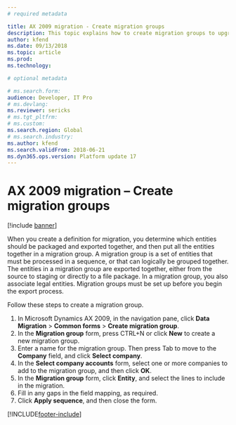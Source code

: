 ```yaml
---
# required metadata

title: AX 2009 migration - Create migration groups
description: This topic explains how to create migration groups to upgrade from Microsoft Dynamics AX 2009 to Finance and Operations apps.
author: kfend
ms.date: 09/13/2018
ms.topic: article
ms.prod: 
ms.technology: 

# optional metadata

# ms.search.form:  
audience: Developer, IT Pro
# ms.devlang: 
ms.reviewer: sericks
# ms.tgt_pltfrm: 
# ms.custom: 
ms.search.region: Global
# ms.search.industry:
ms.author: kfend
ms.search.validFrom: 2018-06-21
ms.dyn365.ops.version: Platform update 17
---
```


# AX 2009 migration – Create migration groups

[!include [banner](../includes/banner.md)]

When you create a definition for migration, you determine which entities should be packaged and exported together, and then put all the entities together in a migration group. A migration group is a set of entities that must be processed in a sequence, or that can logically be grouped together. The entities in a migration group are exported together, either from the source to staging or directly to a file package. In a migration group, you also associate legal entities. Migration groups must be set up before you begin the export process.

Follow these steps to create a migration group.

1. In Microsoft Dynamics AX 2009, in the navigation pane, click **Data Migration** \> **Common forms** \> **Create migration group**.
2. In the **Migration group** form, press CTRL+N or click **New** to create a new migration group.
3. Enter a name for the migration group. Then press Tab to move to the **Company** field, and click **Select company**.
4. In the **Select company accounts** form, select one or more companies to add to the migration group, and then click **OK**.
5. In the **Migration group** form, click **Entity**, and select the lines to include in the migration.
6. Fill in any gaps in the field mapping, as required.
7. Click **Apply sequence**, and then close the form.


[!INCLUDE[footer-include](../../../includes/footer-banner.md)]